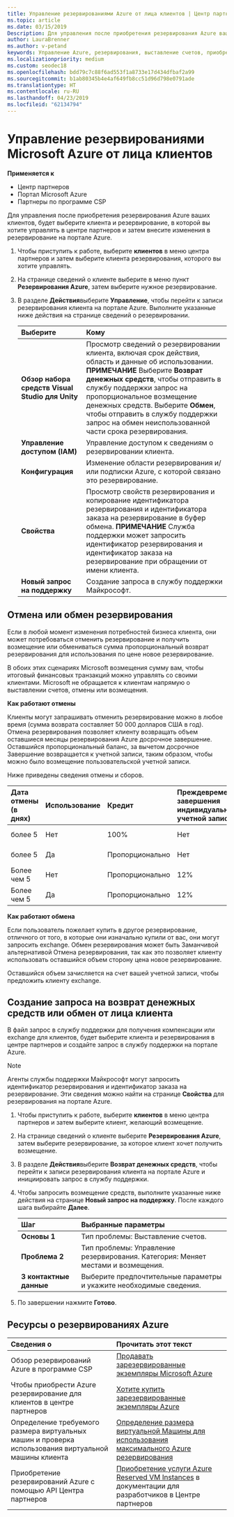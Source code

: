 ```yaml
---
title: Управление резервированиями Azure от лица клиентов | Центр партнеров
ms.topic: article
ms.date: 03/15/2019
Description: Для управления после приобретения резервирования Azure ваших клиентов, будет выберите клиента и резервирование, в которой вы хотите управлять в центре партнеров и затем внесите изменения в резервирование на портале Azure.
author: LauraBrenner
ms.author: v-petand
keywords: Управление Azure, резервирования, выставление счетов, приобретение, Отмена, exchange, досрочное завершение
ms.localizationpriority: medium
ms.custom: seodec18
ms.openlocfilehash: bdd79c7c88f6ad553f1a8733e17d434dfbaf2a99
ms.sourcegitcommit: b1ab80345b4e4af649fb8cc51d96d798e0791ade
ms.translationtype: HT
ms.contentlocale: ru-RU
ms.lasthandoff: 04/23/2019
ms.locfileid: "62134794"
---
```

# <a name="manage-microsoft-azure-reservations-on-behalf-of-your-customers"></a>Управление резервированиями Microsoft Azure от лица клиентов

**Применяется к**

-  Центр партнеров
-  Портал Microsoft Azure
-  Партнеры по программе CSP

Для управления после приобретения резервирования Azure ваших клиентов, будет выберите клиента и резервирование, в которой вы хотите управлять в центре партнеров и затем внесите изменения в резервирование на портале Azure. 

1. Чтобы приступить к работе, выберите **клиентов** в меню центра партнеров и затем выберите клиента резервирования, которого вы хотите управлять. 

2. На странице сведений о клиенте выберите в меню пункт **Резервирования Azure**, затем выберите нужное резервирование.  

3. В разделе **Действия**выберите **Управление**, чтобы перейти к записи резервирования клиента на портале Azure. Выполните указанные ниже действия на странице сведений о резервировании.  

    | **Выберите**   | **Кому**    |
    |:-----------------------------|:-----------------|
    | **Обзор набора средств Visual Studio для Unity**   | Просмотр сведений о резервировании клиента, включая срок действия, область и данные об использовании. **ПРИМЕЧАНИЕ** Выберите **Возврат денежных средств**, чтобы отправить в службу поддержки запрос на пропорциональное возмещение денежных средств. Выберите **Обмен**, чтобы отправить в службу поддержки запрос на обмен неиспользованной части срока резервирования.  
    | **Управление доступом (IAM)**   | Управление доступом к сведениям о резервировании клиента.|
    | **Конфигурация**   | Изменение области резервирования и/или подписки Azure, с которой связано это резервирование.    |
    | **Свойства**   | Просмотр свойств резервирования и копирование идентификатора резервирования и идентификатора заказа на резервирование в буфер обмена. **ПРИМЕЧАНИЕ** Служба поддержки может запросить идентификатор резервирования и идентификатор заказа на резервирование при обращении от имени клиента.    |
    | **Новый запрос на поддержку**    | Создание запроса в службу поддержки Майкрософт.   |
 
## <a name="cancel-or-exchange-a-reservation"></a>Отмена или обмен резервирования 

Если в любой момент изменения потребностей бизнеса клиента, они может потребоваться отменить резервирование и получить возмещение или обмениваться сумма пропорциональный возврат резервирования для использования по цене новое резервирование.

В обоих этих сценариях Microsoft возмещения сумму вам, чтобы итоговый финансовых транзакций можно управлять со своими клиентами. Microsoft не обращается к клиентам напрямую о выставлении счетов, отмены или возмещения.   
 

**Как работают отмены**

Клиенты могут запрашивать отменить резервирование можно в любое время (сумма возврата составляет 50 000 долларов США в год). Отмена резервирования позволяет клиенту возвращать объем оставшиеся месяцы резервирования Azure досрочное завершение. Оставшийся пропорциональный баланс, за вычетом досрочное Завершение возвращается к учетной записи, таким образом, чтобы можно было возмещение пользовательской учетной записи. 

Ниже приведены сведения отмены и сборов.


|**Дата отмены**<br> (в днях)   |**Использование**    |**Кредит**  |**Преждевременного завершения**<br> индивидуальной учетной записи    |**Ограничение на возмещение** | 
|:----------------------------------|:------------|:-----------|:--------------------------------|:--------------|
|более 5                         | Нет          | 100%       | Нет                              | 50 000 ДОЛЛ. США   |
|более 5                         | Да         | Пропорционально  | Нет                              | 50 000 ДОЛЛ. США   |
|Более чем 5                        | Нет          | Пропорционально  | 12%                             | 50 000 ДОЛЛ. США   |
|Более чем 5                        | Да         | Пропорционально  | 12%                             | 50 000 ДОЛЛ. США   |


**Как работают обмена** 

Если пользователь пожелает купить в другое резервирование, отличного от того, в которые они изначально купили от вас, они могут запросить exchange. Обмен резервирования может быть Заманчивой альтернативой Отмена резервирования, так как это позволяет клиенту использовать оставшийся объем сторону цена новое резервирование. 

Оставшийся объем зачисляется на счет вашей учетной записи, чтобы предложить клиенту exchange.


## <a name="request-a-refund-or-exchange-on-behalf-of-a-customer"></a>Создание запроса на возврат денежных средств или обмен от лица клиента 

В файл запрос в службу поддержки для получения компенсации или exchange для клиентов, будет выберите клиента и резервирования в центре партнеров и создайте запрос в службу поддержки на портале Azure. 

>[!NOTE]
>Агенты службы поддержки Майкрософт могут запросить идентификатор резервирования и идентификатор заказа на резервирование. Эти сведения можно найти на странице **Свойства** для резервирования на портале Azure. 

1. Чтобы приступить к работе, выберите **клиентов** в меню центра партнеров и затем выберите клиент, желающий возмещение. 

2. На странице сведений о клиенте выберите **Резервирования Azure**, затем выберите резервирование, за которое клиент хочет получить возмещение.  

3. В разделе **Действия**выберите **Возврат денежных средств**, чтобы перейти к записи резервирования клиента на портале Azure и инициировать запрос в службу поддержки.  

4. Чтобы запросить возмещение средств, выполните указанные ниже действия на странице **Новый запрос на поддержку**. После каждого шага выбирайте **Далее**. 

    |**Шаг**                    |**Выбранные параметры**    |
    |:---------------------------|:-----------------|
    |**Основы 1**                |Тип проблемы: Выставление счетов.  |
    |**Проблема 2**               |Тип проблемы: Управление резервирования. Категория: Меняет местами и возмещения. |
    |**3 контактные данные**   |Выберите предпочтительные параметры и укажите необходимые сведения. 

5.  По завершении нажмите **Готово**.

## <a name="azure-reservations-resources"></a>Ресурсы о резервированиях Azure
|**Сведения о**   |**Прочитать этот текст**    |
|:-----------------------------|:-----------------|
|Обзор резервирований Azure в программе CSP  | [Продавать зарезервированные экземпляры Microsoft Azure](azure-reservations.md) |
|Чтобы приобрести Azure резервирование для клиентов в центре партнеров   |[Хотите купить зарезервированные экземпляры Azure](azure-reservations-buying.md) |
|Определение требуемого размера виртуальных машин и проверка использования виртуальной машины клиента   |[Определение размера виртуальной Машины для использования максимального Azure резервирования](azure-usage.md)   |
|Приобретение резервирований Azure с помощью API Центра партнеров | [Приобретение услуги Azure Reserved VM Instances](https://docs.microsoft.com/partner-center/develop/purchase-azure-reservations) в документации для разработчиков в Центре партнеров

